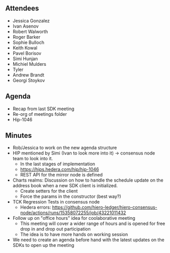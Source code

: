 ## Attendees

- Jessica Gonzalez
- Ivan Asenov
- Robert Walworth
- Roger Barker
- Sophie Bulloch
- Keith Kowal
- Pavel Borisov
- Simi Hunjan
- Michiel Mulders
- Tyler
- Andrew Brandt
- Georgi Stoykov

## Agenda

- Recap from last SDK meeting
- Re-org of meetings folder
- Hip-1046

## Minutes

- Rob/Jessica to work on the new agenda structure
- HIP mentioned by Simi (Ivan to look more into it) -> consensus node team to look into it.
  - In the last stages of implementation
  - https://hips.hedera.com/hip/hip-1046
  - REST API for the mirror node is defined
- Charts realms: Discussion on how to handle the schedule update on the address book when a new SDK client is initialized.
  - Create setters for the client
  - Force the params in the constructor (best way?)
- TCK Regression Tests in consensus node
  - Hedera errors: https://github.com/hiero-ledger/hiero-consensus-node/actions/runs/15358072255/job/43221011432
- Follow up on "office hours" idea for coolaborative meeting
  - This meeting will cover a wider range of hours and is opened for free drop in and drop out participation
  - The idea is to have more hands on working session
- We need to create an agenda before hand with the latest updates on the SDKs to open up the meeting
  
